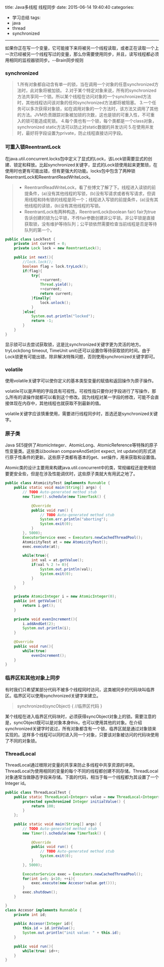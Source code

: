 title: Java多线程 线程同步
date: 2015-06-14 19:40:40
categories:
- 学习总结
tags:
- java
- thread
- synchronized
---

如果你正在写一个变量，它可能接下来将被另一个线程读取，或者正在读取一个上一次已经被另一个线程写过的变量，那么你需要使用同步，并且，读写线程都必须用相同的监视器锁同步。--Brain同步规则

### synchronized

> 1.所有对象都自动含有单一的锁，当在调用一个对象的任意synchronized方法时，此对象将被加锁。
2.对于某个特定对象来说，所有的synchronized方法共享同一个锁。所以某个线程在访问对象的一个synchronized方法时，其他线程访问该对象的任何synchronized方法都将被阻塞。
3.一个任务可以多次获得对象锁，如在调用对象的一个方法时，该方法又调用了其他的方法。JVM负责跟踪对象被加锁的次数，这也是锁的可重入性，不可重入的锁可能造成死锁。
4.每个类也有一个锁，每个类都是一个class对象，synchronized static方法可以防止对static数据的并发访问
5.在使用并发时，最好将字段设置为private，防止线程直接访问字段。

<!-- more -->

### 可重入锁ReentrantLock
在java.util.concurrent.locks包中定义了显式的Lock，该Lock锁需要显式的创建、锁定和释放。比起synchronized关键字，显式的Lock锁使用起来更繁琐，在使用时也更有可能出错，但有更强大的功能。locks包中包含了两种锁ReentrantLock和ReentrantReadWriteLock。

> - ReentrantReadWriteLock，看了些博文了解了下。线程进入读锁的前提条件，(a)没有其他线程的写锁，(b)没有写请求或者有写请求，但调用线程和持有锁的线程是同一个；线程进入写锁的前提条件，(a)没有其他线程的读锁，(b)没有其他线程的写锁。
> - ReentrantLock有两种构造，ReentrantLock(boolean fair) fair为true告诉创建的锁为公平锁，不传fair参数创建非公平锁。非公平锁是直接获取锁，没有维护等待队列；公平锁依然需要检查当前线程是否是等待队列的第一个。

```java
public class LockTest {
    private int current = 0;
    private Lock lock = new ReentrantLock();
    
    public int next(){
        //lock.lock();
        boolean flag = lock.tryLock();
        if(flag){
            try{
                ++current;
                Thread.yield();
                ++current;
                return current;
            }finally{
                lock.unlock();
            }
        }else{
            System.out.println("locked");
            return -1;
        }
    }
}
```

显示锁可以去尝试获取锁，这是比synchronized关键字更为灵活的地方。tryLock(long timeout, TimeUnit unit)还可以设置你等待获取锁的时间。由于Lock锁更有可能出错，除非解决特殊问题，否则使用synchronized关键字即可。

### volatile
使用volatile关键字可以使你定义的基本类型变量的赋值和返回操作为原子操作。

volatile可以是声明的字段具有可视性。可视性指只要你对字段进行了写操作，那么所有的读操作就都可以看到这个修改。因为线程对某一字段的修改，可能不会直接体现在内存中，其他线程也就获取不到最新的值。

volatile关键字应该慎重使用，需要进行线程同步时，首选还是synchronized关键字。

### 原子类
Java SE5提供了AtomicInteger、AtomicLong、AtomicReference等特殊的原子性变量类。这些类以boolean compareAndSet(int expect, int update)的形式进行原子性条件的更新。这些原子类都有基本的get、set操作，用来获取和设置值。

Atomic类的设计主要用来构建java.util.concurrent中的类，常规编程还是使用锁要更安全些，但是在涉及性能调优时，这些原子类就大有用武之地了。

```java
public class AtomicityTest implements Runnable {
    public static void main(String[] args) {
        // TODO Auto-generated method stub
        new Timer().schedule(new TimerTask() {
            
            @Override
            public void run() {
                // TODO Auto-generated method stub
                System.err.println("aborting");
                System.exit(0);
            }
        }, 5000);
        ExecutorService exec = Executors.newCachedThreadPool();
        AtomicityTest at = new AtomicityTest();
        exec.execute(at);
        
        while(true){
            int val = at.getValue();
            if(val % 2 != 0){
                System.out.println(val);
                System.exit(0);
            }
        }
    }
    
    private AtomicInteger i = new AtomicInteger(0);
    public int getValue(){
        return i.get();
    }
    
    private void evenIncrement(){
        i.addAndGet(2);
        System.out.println(i);
    }
    
    @Override
    public void run(){
        while(true)
            evenIncrement();
    }
}
```

### 临界区和其他对象上同步
有时我们只希望某部分代码不被多个线程同时访问，这类被同步的代码块叫临界区。临界区可以使用synchronized关键字来建立。

> synchronized(syncObject) {   //临界区代码   }

某个线程在进入临界区代码块时，必须获得syncObject对象上的锁。需要注意的是，syncObject既可以是对象本身this，也可以使用其他的对象。在介绍synchronized关键字时说过，所有对象都含有一个锁，临界区就是通过对象锁来实现的。这样多个线程可以同时进入同一个对象，只要该对象被访问的代码块使用了不同的对象锁。

### ThreadLocal
ThreadLocal通过根除对变量的共享来防止多线程中共享资源的冲突。ThreadLocal为使用相同的变量的每个不同的线程都创建不同存储。ThreadLocal对象通常当做静态字段来存储。下面的代码，相当于每一个线程都为其设置了一个Integer id。

```java
public class ThreadLocalTest {
    public static ThreadLocal<Integer> value = new ThreadLocal<Integer>(){
        protected synchronized Integer initialValue() {
            return 100;
        }
    };
    
    public static void main(String[] args) {
        // TODO Auto-generated method stub
        new Timer().schedule(new TimerTask() {
            
            @Override
            public void run() {
                // TODO Auto-generated method stub
                System.exit(0);
            }
        }, 5000);
        
        ExecutorService exec = Executors.newCachedThreadPool();
        for(int i=0; i<10; ++i){
            exec.execute(new Accesor(value.get()));
        }
        exec.shutdown();
    }

}
class Accesor implements Runnable {
    private int id;
    
    public Accesor(Integer id){
        this.id = id.intValue();
        System.out.println("init value: " + this.id);
    }
    
    public void run(){
        while(true) id++;
    }
}
```